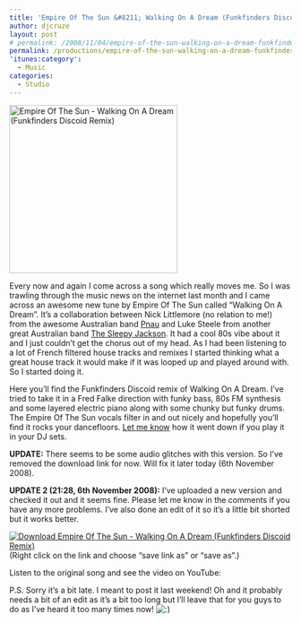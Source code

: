 ```yaml
---
title: 'Empire Of The Sun &#8211; Walking On A Dream (Funkfinders Discoid Remix)'
author: djcruze
layout: post
# permalink: /2008/11/04/empire-of-the-sun-walking-on-a-dream-funkfinders-discoid-remix/
permalink: /productions/empire-of-the-sun-walking-on-a-dream-funkfinders-discoid-remix/
'itunes:category':
  - Music
categories:
  - Studio
---
```


[<img src="http://www.djcruze.co.uk/cms/wp-content/uploads/2008/11/empire-of-the-sun-walking-on-a-dream-funkfinders-discoid-remix-300x300.jpg" alt="Empire Of The Sun - Walking On A Dream (Funkfinders Discoid Remix)" title="Empire Of The Sun - Walking On A Dream (Funkfinders Discoid Remix)" width="300" height="300" class="size-medium wp-image-559 normal" />][1]

Every now and again I come across a song which really moves me. So I was trawling through the music news on the internet last month and I came across an awesome new tune by Empire Of The Sun called &#8220;Walking On A Dream&#8221;. It&#8217;s a collaboration between Nick Littlemore (no relation to me!) from the awesome Australian band [Pnau][2] and Luke Steele from another great Australian band [The Sleepy Jackson][3]. It had a cool 80s vibe about it and I just couldn&#8217;t get the chorus out of my head. As I had been listening to a lot of French filtered house tracks and remixes I started thinking what a great house track it would make if it was looped up and played around with. So I started doing it.

Here you&#8217;ll find the Funkfinders Discoid remix of Walking On A Dream. I&#8217;ve tried to take it in a Fred Falke direction with funky bass, 80s FM synthesis and some layered electric piano along with some chunky but funky drums. The Empire Of The Sun vocals filter in and out nicely and hopefully you&#8217;ll find it rocks your dancefloors. [Let me know][4] how it went down if you play it in your DJ sets.

**UPDATE:** There seems to be some audio glitches with this version. So I&#8217;ve removed the download link for now. Will fix it later today (6th November 2008).

**UPDATE 2 (21:28, 6th November 2008):** I&#8217;ve uploaded a new version and checked it out and it seems fine. Please let me know in the comments if you have any more problems. I&#8217;ve also done an edit of it so it&#8217;s a little bit shorted but it works better.

[![Download Empire Of The Sun - Walking On A Dream (Funkfinders Discoid Remix)][5]][6]  
(Right click on the link and choose &#8220;save link as&#8221; or &#8220;save as&#8221;.)

Listen to the original song and see the video on YouTube:

P.S. Sorry it&#8217;s a bit late. I meant to post it last weekend! Oh and it probably needs a bit of an edit as it&#8217;s a bit too long but I&#8217;ll leave that for you guys to do as I&#8217;ve heard it too many times now! <img src="http://www.djcruze.co.uk/cms/wp-includes/images/smilies/icon_smile.gif" alt=":)" class="wp-smiley" />

[1]: http://www.djcruze.co.uk/cms/wp-content/uploads/2008/11/empire-of-the-sun-walking-on-a-dream-funkfinders-discoid-remix.jpg
[2]: http://www.myspace.com/pnaupnau
[3]: http://www.myspace.com/thesleepyjackson
[4]: /cms/contact
[5]: http://www.djcruze.co.uk/cms/wp-content/DownloadButton.gif
[6]: http://djcruzeaudio.co.uk/productions/Empire%20Of%20The%20Sun%20-%20Walking%20On%20A%20Dream%20(Funkfinders%20Discoid%20Remix).mp3
